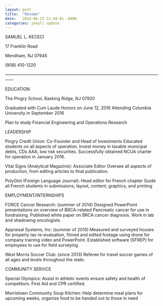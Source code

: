 ```yaml
---
layout: post
title:  "Resume"
date:   2016-06-22 12:44:01 -0400
categories: jekyll update
---
```

SAMUEL L. KECECI

17 Franklin Road 

Mendham, NJ 07945 

(908) 410-1220

––––––––––––––––––––––––––––––––––––––––––––––––––––––––––––––––––––––––––––


EDUCATION

The Pingry School, Basking Ridge, NJ 07920

Graduated with Cum Laude Honors on June 12, 2016 Attending Columbia University in September 2016

Plan to study Financial Engineering and Operations Research


LEADERSHIP

Pingry Credit Union: Co-Founder and Head of Investments
Educated students on all aspects of operation. Invest money in taxable municipal debts, CDs AAA, low risk securities. Successfully obtained NCUA charter for operation in January 2016.

Vital Signs (Analytical Magazine): Associate Editor
Oversee all aspects of production, from editing articles to final publication.

PolyGlot (Foreign Language Journal): Head editor for French chapter Guide all French students in submissions, layout, content, graphics, and printing


EMPLOYMENT/INTERNSHIPS

FORCE Cancer Research: (summer of 2014)
Designed PowerPoint presentations on overview of BRCA-related Pancreatic cancer for use in fundraising. 
Published white paper on BRCA cancer diagnosis. Work in lab and shadowing oncologists.

Appraisal Systems, Inc: (summer of 2015)
Measured and surveyed houses for property tax re-evaluation, filmed and edited footage using drone for company training video and PowerPoint. Established software (SFREP) for employees to use for field surveying.

West Morris Soccer Club: (since 2013)
Referee for travel soccer games of all ages and levels throughout the state.


COMMUNITY SERVICE

Special Olympics:
Assist in athletic events ensure safety and health of competitors. First Aid and CPR certified.

Morristown Community Soup Kitchen:
Help determine meal plans for upcoming weeks, organize food to be handed out to those in need
